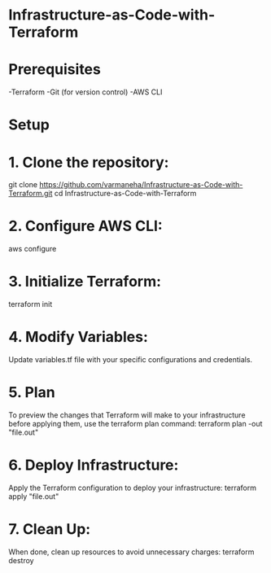 # Infrastructure-as-Code-with-Terraform
# Prerequisites
-Terraform
-Git (for version control)
-AWS CLI

# Setup
# 1. Clone the repository:
git clone https://github.com/varmaneha/Infrastructure-as-Code-with-Terraform.git
cd Infrastructure-as-Code-with-Terraform

# 2. Configure AWS CLI:
aws configure


# 3. Initialize Terraform:
terraform init

# 4. Modify Variables:
Update variables.tf file with your specific configurations and credentials.

# 5. Plan
To preview the changes that Terraform will make to your infrastructure before applying them, use the terraform plan command:
terraform plan -out "file.out"

# 6. Deploy Infrastructure:
Apply the Terraform configuration to deploy your infrastructure:
terraform apply "file.out"

# 7. Clean Up:
When done, clean up resources to avoid unnecessary charges:
terraform destroy


